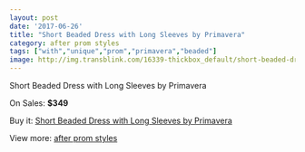 ```yaml
---
layout: post
date: '2017-06-26'
title: "Short Beaded Dress with Long Sleeves by Primavera"
category: after prom styles
tags: ["with","unique","prom","primavera","beaded"]
image: http://img.transblink.com/16339-thickbox_default/short-beaded-dress-with-long-sleeves-by-primavera.jpg
---
```

Short Beaded Dress with Long Sleeves by Primavera

On Sales: **$349**
<a href="https://www.transblink.com/en/after-prom-styles/5170-short-beaded-dress-with-long-sleeves-by-primavera.html"><amp-img layout="responsive" width="600" height="600" src="//img.transblink.com/16339-thickbox_default/short-beaded-dress-with-long-sleeves-by-primavera.jpg" alt="Short Beaded Dress with Long Sleeves by Primavera 0" /></a>
<a href="https://www.transblink.com/en/after-prom-styles/5170-short-beaded-dress-with-long-sleeves-by-primavera.html"><amp-img layout="responsive" width="600" height="600" src="//img.transblink.com/16342-thickbox_default/short-beaded-dress-with-long-sleeves-by-primavera.jpg" alt="Short Beaded Dress with Long Sleeves by Primavera 1" /></a>
<a href="https://www.transblink.com/en/after-prom-styles/5170-short-beaded-dress-with-long-sleeves-by-primavera.html"><amp-img layout="responsive" width="600" height="600" src="//img.transblink.com/16341-thickbox_default/short-beaded-dress-with-long-sleeves-by-primavera.jpg" alt="Short Beaded Dress with Long Sleeves by Primavera 2" /></a>
<a href="https://www.transblink.com/en/after-prom-styles/5170-short-beaded-dress-with-long-sleeves-by-primavera.html"><amp-img layout="responsive" width="600" height="600" src="//img.transblink.com/16340-thickbox_default/short-beaded-dress-with-long-sleeves-by-primavera.jpg" alt="Short Beaded Dress with Long Sleeves by Primavera 3" /></a>

Buy it: [Short Beaded Dress with Long Sleeves by Primavera](https://www.transblink.com/en/after-prom-styles/5170-short-beaded-dress-with-long-sleeves-by-primavera.html "Short Beaded Dress with Long Sleeves by Primavera")

View more: [after prom styles](https://www.transblink.com/en/55-after-prom-styles "after prom styles")